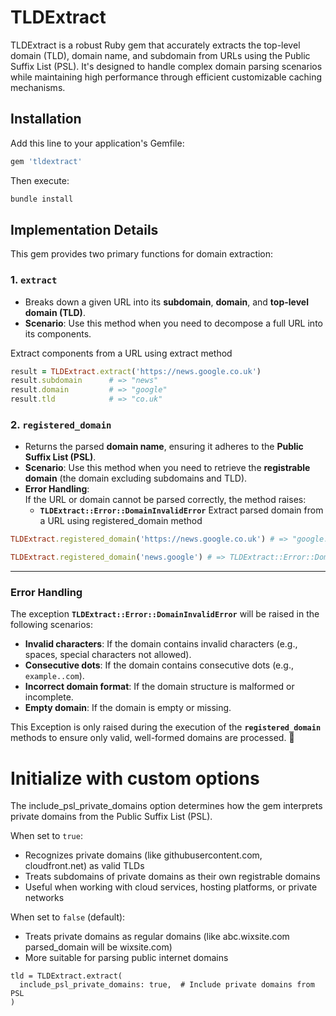# TLDExtract

TLDExtract is a robust Ruby gem that accurately extracts the top-level domain (TLD), domain name, and subdomain from URLs using the Public Suffix List (PSL). It's designed to handle complex domain parsing scenarios while maintaining high performance through efficient customizable caching mechanisms.

## Installation

Add this line to your application's Gemfile:

```ruby
gem 'tldextract'
```

Then execute:
```ruby
bundle install
```
## Implementation Details

This gem provides two primary functions for domain extraction:

### 1. **`extract`**
- Breaks down a given URL into its **subdomain**, **domain**, and **top-level domain (TLD)**.
- **Scenario**: Use this method when you need to decompose a full URL into its components.

Extract components from a URL using extract method
```ruby
result = TLDExtract.extract('https://news.google.co.uk')
result.subdomain      # => "news"
result.domain         # => "google"
result.tld            # => "co.uk"
```

### 2. **`registered_domain`**
- Returns the parsed **domain name**, ensuring it adheres to the **Public Suffix List (PSL)**.
- **Scenario**: Use this method when you need to retrieve the **registrable domain** (the domain excluding subdomains and TLD).
- **Error Handling**:  
  If the URL or domain cannot be parsed correctly, the method raises:
    - **`TLDExtract::Error::DomainInvalidError`**
      Extract parsed domain from a URL using registered_domain method
```ruby
TLDExtract.registered_domain('https://news.google.co.uk') # => "google.co.uk"

TLDExtract.registered_domain('news.google') # => TLDExtract::Error::DomainInvalidError

```


---

### Error Handling

The exception **`TLDExtract::Error::DomainInvalidError`** will be raised in the following scenarios:

- **Invalid characters**: If the domain contains invalid characters (e.g., spaces, special characters not allowed).
- **Consecutive dots**: If the domain contains consecutive dots (e.g., `example..com`).
- **Incorrect domain format**: If the domain structure is malformed or incomplete.
- **Empty domain**: If the domain is empty or missing.

This Exception is only raised during the execution of the **`registered_domain`** methods to ensure only valid, well-formed domains are processed. 🚀






# Initialize with custom options
The include_psl_private_domains option determines how the gem interprets private domains from the Public Suffix List (PSL).


When set to `true`:
- Recognizes private domains (like githubusercontent.com, cloudfront.net) as valid TLDs
- Treats subdomains of private domains as their own registrable domains
- Useful when working with cloud services, hosting platforms, or private networks

When set to `false` (default):
- Treats private domains as regular domains (like abc.wixsite.com parsed_domain will be wixsite.com)
- More suitable for parsing public internet domains


```
tld = TLDExtract.extract(
  include_psl_private_domains: true,  # Include private domains from PSL
)
```
